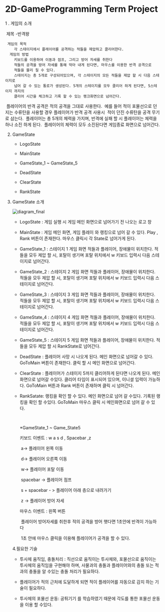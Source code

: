 # 2D-GameProgramming Term Project

 1 . 게임의 소개

​	제목 -반격왕

  	 게임의 목적
		각 스테이지에서 플레이어를 공격하는 적들을 제압하고 클리어한다.
 	  게임의 방법
		키보드를 이용하여 이동과 점프, 그리고 방어 자세를 취한다
		적들의 공격을 방어 자세를 통해 막아 내게 된다면, 마우스를 이용한 반격 공격으로
		적들을 물리 칠 수 있다.
		스테이지는 총 5개로 구성되어있으며, 각 스테이지의 모든 적들을 제압 할 시 다음 스테이지로
		넘어 갈 수 있는 통로가 생성된다. 5개의 스테이지를 모두 클리어 하게 된다면, 5스테이지 까지의
		클리어 시간을 체크하고 기록 할 수 있는 랭크화면으로 넘어간다.
​		플레이어의 반격 공격은 적의 공격을 그대로 사용한다.
​		예를 들어 적이 포물선으로 던지는 수류탄을 사용할 경우 플레이어가 반격 공격 사용시 
​		적이 던진 수류탄을 공격 무기로 삼는다.
​		플레이어는 총 5개의 체력을 가지며, 반격에 실패 할 시 플레이어는 체력을 하나 소진 하게 된다.
​		플레이어의 체력이 모두 소진된다면 게임종료 화면으로 넘어간다.

2. GameState
   
   - LogoState
	
   - MainState
	
   - GameState_1 ~ GameState_5
	
   - DeadState
	
   - ClearState
	
   - RankState
	
	
	
3. GameState 소개

   

   ![diagram_final](https://user-images.githubusercontent.com/71081825/94271392-87f17f80-ff7c-11ea-89d0-f8bc7231bc2d.png)


      - LogoState : 게임 실행 시 게임 메인 화면으로 넘어가기 전 나오는 로고 창
      -  MainState : 게임 메인 화면, 게임 플레이 와 랭킹으로 넘어 갈 수 있다.
         Play , Rank 버튼이 존재한다. 마우스 클릭시 각 State로 넘어가게 된다.

   - GameState_1 : 스테이지 1 게임 화면
     적들과 플레이어, 장애물이 위치한다. 적들을 모두 제압 할 시, 포탈이 생기며 포탈 위치에서 w 키보드 입력시 다음 스테이지로 넘어간다.
   - GameState_2 : 스테이지 2 게임 화면
     적들과 플레이어, 장애물이 위치한다. 적들을 모두 제압 할 시, 포탈이 생기며 포탈 위치에서 w 키보드 입력시 다음 스테이지로 넘어간다.

   - GameState_3 : 스테이지 3 게임 화면
     적들과 플레이어, 장애물이 위치한다. 적들을 모두 제압 할 시, 포탈이 생기며 포탈 위치에서 w 키보드 입력시 다음 스테이지로 넘어간다.

   - GameState_4 : 스테이지 4 게임 화면	
     적들과 플레이어, 장애물이 위치한다. 적들을 모두 제압 할 시, 포탈이 생기며 포탈 위치에서 w 키보드 입력시 다음 스테이지로 넘어간다.

   - GameState_5 : 스테이지 5 게임 화면
     적들과 플레이어, 장애물이 위치한다. 적들을 모두 제압 할 시 RankState로 넘어간다.

   - DeadState : 플레이어 사망 시 나오게 된다. 메인 화면으로 넘어갈 수 있다.
     GoToMain 버튼이 존재한다. 클릭 할 시 메인 화면으로 넘어간다.

   - ClearState : 플레이어가 스테이지 5까지 클리어하게 된다면 나오게 된다. 메인 화면으로 넘어갈 수있다.
     클리어 타임이 표시되어 있으며, 이니셜 입력이 가능하다. GoToMain 버튼과 Rank 버튼이 존재하며 클릭 시 넘어간다.

   - RankSatate: 랭킹을 확인 할 수 있다. 메인 화면으로 넘어 갈 수있다.
      기록된 랭킹을 확인 할 수있다. GoToMain 마우스 클릭 시 메인화면으로 넘어 갈 수 있다.

      ​	

      *GameState_1 ~ Game_State5

      키보드 이벤트 :  w a s d , Spacebar  ,z

      ​	a-> 플레이어 왼쪽 이동

      ​	d-> 플레이어 오른쪽 이동

      ​    w-> 플레이어 포탈 이동

      ​	spacebar -> 플레이어 점프

      ​	s + spacebar - > 플레이어 아래 층으로 내려가기

      ​    z -> 플레이어 방어 자세 

      마우스 이벤트 : 왼쪽 버튼

      ​	플레이어 방어자세를 취한후 적의 공격을 방어 햇다면 1초안에 반격이 가능하다

      ​	1초 안에 마우스 클릭을 이용해 플레이어가 공격을 할 수 있다.

   4.필요한 기술

   - 투사체 움직임, 충돌처리 : 직선으로 움직이는 투사체와, 포물선으로 움직이는 투사체의 움직임을 구현해야 하며,  사물과의 충돌과 플레이어와의 충돌 또는 적과의 충돌을 알 수있는 충돌 처리가 필요하다.

   - 플레이어가 적의 근처에 도달하게 되면 적이 플레이어를 자동으로 감지 하는 기술이 필요하다.
   - 투사체의 포물선 운동: 공튀기기 를 학습하였기 때문에 각도를 통한 포물선 운동을 이용 할 수있다.
